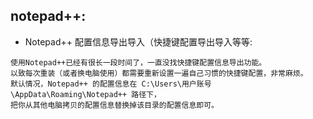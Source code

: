 ## notepad++:

* Notepad++ 配置信息导出导入（快捷键配置导出导入等等:
>
    使用Notepad++已经有很长一段时间了，一直没找快捷键配置信息导出功能。
    以致每次重装（或者换电脑使用）都需要重新设置一遍自己习惯的快捷键配置，非常麻烦。
    默认情况，Notepad++ 的配置信息在 C:\Users\用户账号\AppData\Roaming\Notepad++ 路径下，
    把你从其他电脑拷贝的配置信息替换掉该目录的配置信息即可。
    